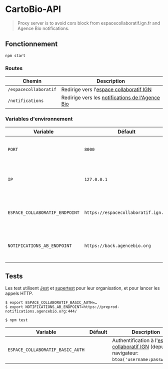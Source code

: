 # CartoBio-API

> Proxy server is to avoid cors block from espacecollaboratif.ign.fr
> and Agence Bio notifications.

## Fonctionnement

```shell
npm start
```

### Routes

| Chemin                       | Description
| ---                          | ---
| `/espacecollaboratif`        | Redirige vers l'[espace collaboratif IGN][api-ign-collab]
| `/notifications`             | Redirige vers les [notifications de l'Agence Bio][api-ab]


### Variables d'environnement

| Variable                          | Défault                                   | Description
| ---                               | ---                                       | ---
| `PORT`                            | `8000`                                    | Port réseau sur lequel exposer l'application
| `IP`                              | `127.0.0.1`                               | Interface réseau sur laquelle exposer l'application
| `ESPACE_COLLABORATIF_ENDPOINT`    | `https://espacecollaboratif.ign.fr`       | Point d'accès à l'[API Espace Collaboratif d'IGN][api-ign-collab]
| `NOTIFICATIONS_AB_ENDPOINT`       | `https://back.agencebio.org` | Point d'accès aux [notifications de l'Agence Bio][api-ab]


## Tests

Les test utilisent [Jest] et [supertest] pour leur organisation,
et pour lancer les appels HTTP.

```shell
$ export ESPACE_COLLABORATIF_BASIC_AUTH=…
$ export NOTIFICATIONS_AB_ENDPOINT=https://preprod-notifications.agencebio.org:444/

$ npm test
```

| Variable                          | Défault             | Description
| ---                               | ---                 | ---
| `ESPACE_COLLABORATIF_BASIC_AUTH`  |                     | Authentification à l'[espace collaboratif IGN][api-ign-collab] (depuis un navigateur: `btoa('username:password')`).


[api-ign-collab]: https://espacecollaboratif.ign.fr/api/doc
[api-ab]: https://preprod-notification.agencebio.org/

[Jest]: https://jestjs.io/docs/en/getting-started
[supertest]: https://github.com/visionmedia/supertest#readme
